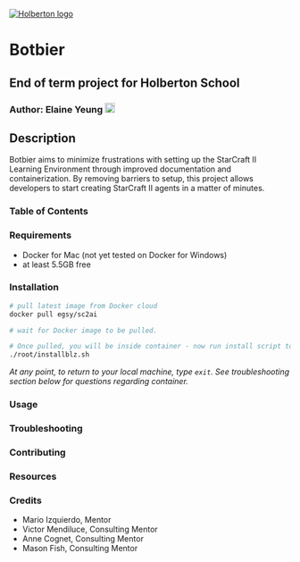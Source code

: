 [![Holberton logo](https://www.holbertonschool.com/assets/holberton-logo-1cc451260ca3cd297def53f2250a9794810667c7ca7b5fa5879a569a457bf16f.png)](https://www.holbertonschool.com/)

# Botbier
## End of term project for Holberton School
### Author: Elaine Yeung [<img src="https://user-images.githubusercontent.com/23224088/27935507-4e614b68-6260-11e7-8b20-d0352ef3ff53.png" height="18px"/>](https://twitter.com/egsy) 

## Description
Botbier aims to minimize frustrations with setting up the StarCraft II Learning Environment through improved documentation and containerization. By removing barriers to setup, this project allows developers to start creating StarCraft II agents in a matter of minutes.

### Table of Contents

### Requirements
- Docker for Mac (not yet tested on Docker for Windows)
- at least 5.5GB free

### Installation

```sh
# pull latest image from Docker cloud
docker pull egsy/sc2ai

# wait for Docker image to be pulled. 

# Once pulled, you will be inside container - now run install script to install Linux version of StarCraft 2 and maps.
./root/installblz.sh
```

_At any point, to return to your local machine, type `exit`. See troubleshooting section below for questions regarding container._

### Usage

### Troubleshooting

### Contributing

### Resources

### Credits

- Mario Izquierdo, Mentor
- Victor Mendiluce, Consulting Mentor
- Anne Cognet, Consulting Mentor
- Mason Fish, Consulting Mentor
